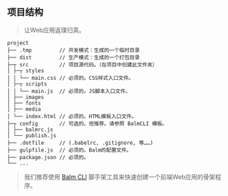 ## 项目结构
> 让Web应用返璞归真。

```
project
├── .tmp         // 开发模式：生成的一个临时目录
├── dist         // 生产模式：生成的一个打包目录
├─┬ src          // 项目源代码。（在项目中创建此文件夹）
│ ├─┬ styles
│ │ └── main.css // 必须的。CSS样式入口文件。
│ ├─┬ scripts
│ │ └── main.js  // 必须的。JS脚本入口文件。
│ ├── images
│ ├── fonts
│ ├── media
│ └── index.html // 必须的。HTML模板入口文件。
├─┬ config       // 可选的。但推荐。请参照 BalmCLI 模板。
│ ├── balmrc.js
│ └── publish.js
├── .dotfile     // (.babelrc, .gitignore, 等……)
├── gulpfile.js  // 必须的。Balm的配置文件。
├── package.json // 必须的。
└── ...
```

> 我们推荐使用 [Balm CLI](https://github.com/balmjs/balm-cli) 脚手架工具来快速创建一个前端Web应用的骨架程序。
